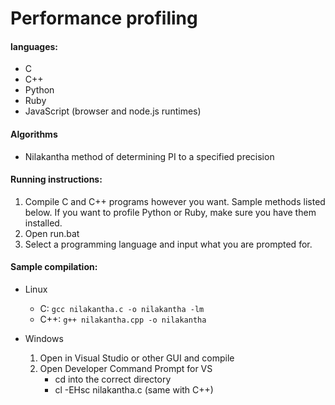 # Performance profiling

#### languages:
- C
- C++
- Python
- Ruby
- JavaScript (browser and node.js runtimes)

#### Algorithms
- Nilakantha method of determining PI to a specified precision


#### Running instructions:
1. Compile C and C++ programs however you want. Sample methods listed below. If you want to profile Python or Ruby, make sure you have them installed.
2. Open run.bat
3. Select a programming language and input what you are prompted for.

#### Sample compilation:
- Linux
  - C:   `gcc nilakantha.c -o nilakantha -lm`
  - C++: `g++ nilakantha.cpp -o nilakantha`

- Windows
	1. Open in Visual Studio or other GUI and compile
	2. Open Developer Command Prompt for VS
		- cd into the correct directory
		- cl -EHsc nilakantha.c (same with C++)
